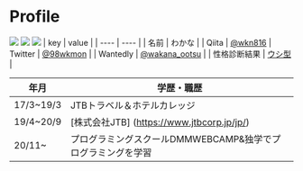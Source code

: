 # Profile

[![](https://raw.githubusercontent.com/wkn816/wkn816/main/profile-summary-card-output/nord_dark/0-profile-details.svg)](https://github.com/vn7n24fzkq/github-profile-summary-cards)
[![](https://raw.githubusercontent.com/wkn816/wkn816/main/profile-summary-card-output/nord_dark/1-repos-per-language.svg)](https://github.com/vn7n24fzkq/github-profile-summary-cards) [![](https://raw.githubusercontent.com/wkn816/wkn816/main/profile-summary-card-output/nord_dark/2-most-commit-language.svg)](https://github.com/vn7n24fzkq/github-profile-summary-cards)
|  key  |  value  |
| ---- | ---- |
|  名前  |  わかな  |
|  Qiita  |  [@wkn816](https://qiita.com/wkn816)
|  Twitter  |  [@98wkmon](https://twitter.com/98wkmon)  |
|  Wantedly  |  [@wakana_ootsu](https://www.wantedly.com/id/wakana_ootsu)  |
|  性格診断結果  |  [ウシ型](https://16test.uranaino.net/udata/58CtYQD2rpb657JxiN8M ) |

|  年月  |  学歴・職歴  |
| ---- | ---- |
|  17/3~19/3  |  JTBトラベル＆ホテルカレッジ　  |
|  19/4~20/9  |  [株式会社JTB] (https://www.jtbcorp.jp/jp/)|
|  20/11~  |  プログラミングスクールDMMWEBCAMP&独学でプログラミングを学習 |

